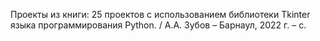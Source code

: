 Проекты из книги: 25 проектов с использованием библиотеки Tkinter языка программирования Python. / А.А. Зубов – Барнаул, 2022 г. – с.
